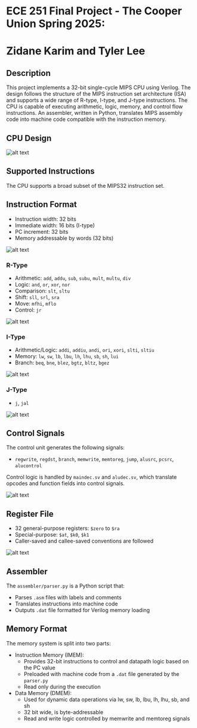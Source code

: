 
# ECE 251 Final Project - The Cooper Union Spring 2025:

# Zidane Karim and Tyler Lee

## Description
This project implements a 32-bit single-cycle MIPS CPU using Verilog. The design follows the structure of the MIPS instruction set architecture (ISA) and supports a wide range of R-type, I-type, and J-type instructions. The CPU is capable of executing arithmetic, logic, memory, and control flow instructions. An assembler, written in Python, translates MIPS assembly code into machine code compatible with the instruction memory.

## CPU Design

![alt text](image-6.png)


## Supported Instructions
The CPU supports a broad subset of the MIPS32 instruction set.

## Instruction Format
- Instruction width: 32 bits
- Immediate width: 16 bits (I-type)
- PC increment: 32 bits
- Memory addressable by words (32 bits)

![alt text](image.png)


### R-Type
- Arithmetic: `add`, `addu`, `sub`, `subu`, `mult`, `multu`, `div`
- Logic: `and`, `or`, `xor`, `nor`
- Comparison: `slt`, `sltu`
- Shift: `sll`, `srl`, `sra`
- Move: `mfhi`, `mflo`
- Control: `jr`

![alt text](image-1.png)

### I-Type
- Arithmetic/Logic: `addi`, `addiu`, `andi`, `ori`, `xori`, `slti`, `sltiu`
- Memory: `lw`, `sw`, `lb`, `lbu`, `lh`, `lhu`, `sb`, `sh`, `lui`
- Branch: `beq`, `bne`, `blez`, `bgtz`, `bltz`, `bgez`

![alt text](image-2.png)

### J-Type
- `j`, `jal`

![alt text](image-3.png)


## Control Signals
The control unit generates the following signals:
- `regwrite`, `regdst`, `branch`, `memwrite`, `memtoreg`, `jump`, `alusrc`, `pcsrc`, `alucontrol`

Control logic is handled by `maindec.sv` and `aludec.sv`, which translate opcodes and function fields into control signals.

![alt text](image-4.png)

## Register File
- 32 general-purpose registers: `$zero` to `$ra`
- Special-purpose: `$at`, `$k0`, `$k1`
- Caller-saved and callee-saved conventions are followed

![alt text](image-5.png)

## Assembler
The `assembler/parser.py` is a Python script that:
- Parses `.asm` files with labels and comments
- Translates instructions into machine code
- Outputs `.dat` file formatted for Verilog memory loading

## Memory Format
The memory system is split into two parts:
- Instruction Memory (IMEM):
    - Provides 32-bit instructions to control and datapath logic based on the PC value
    - Preloaded with machine code from a `.dat` file generated by the `parser.py`
    - Read only during the execution
 - Data Memory (DMEM): 
    - Used for dynamic data operations via lw, sw, lb, lbu, lh, lhu, sb, and sh
    - 32 bit wide, is byte-addressable
    - Read and write logic controlled by memwrite and memtoreg signals
 



